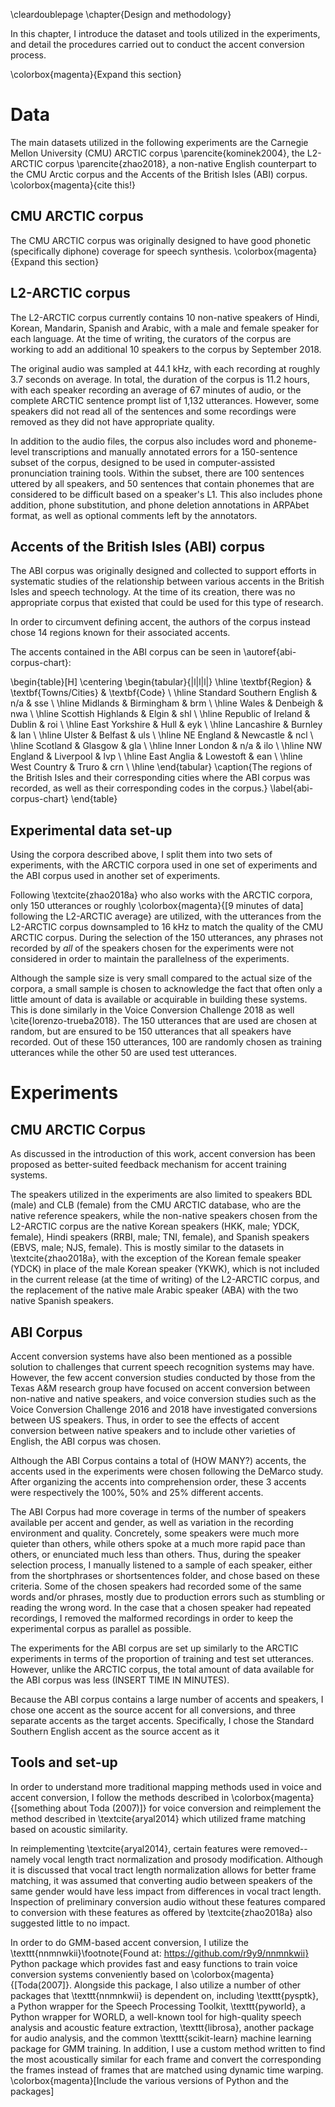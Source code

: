 \cleardoublepage
\chapter{Design and methodology}

In this chapter, I introduce the dataset and tools utilized in the experiments, and detail the procedures carried out to conduct the accent conversion process.

\colorbox{magenta}{Expand this section}

# Data
The main datasets utilized in the following experiments are the Carnegie Mellon University (CMU) ARCTIC corpus \parencite{kominek2004}, the L2-ARCTIC corpus \parencite{zhao2018}, a non-native English counterpart to the CMU Arctic corpus and the Accents of the British Isles (ABI) corpus. \colorbox{magenta}{cite this!}  


## CMU ARCTIC corpus
The CMU ARCTIC corpus was originally designed to have good phonetic (specifically diphone) coverage for speech synthesis. \colorbox{magenta}{Expand this section}

## L2-ARCTIC corpus
The L2-ARCTIC corpus currently contains 10 non-native speakers of Hindi, Korean, Mandarin, Spanish and Arabic, with a male and female speaker for each language. At the time of writing, the curators of the corpus are working to add an additional 10 speakers to the corpus by September 2018.  

The original audio was sampled at 44.1 kHz, with each recording at roughly 3.7 seconds on average. In total, the duration of the corpus is 11.2 hours, with each speaker recording an average of 67 minutes of audio, or the complete ARCTIC sentence prompt list of 1,132 utterances. However, some speakers did not read all of the sentences and some recordings were removed as they did not have appropriate quality.

In addition to the audio files, the corpus also includes word and phoneme-level transcriptions and manually annotated errors for a 150-sentence subset of the corpus, designed to be used in computer-assisted pronunciation training tools. Within the subset, there are 100 sentences uttered by all speakers, and 50 sentences that contain phonemes that are considered to be difficult based on a speaker's L1. This also includes phone addition, phone substitution, and phone deletion annotations in ARPAbet format, as well as optional comments left by the annotators. 

## Accents of the British Isles (ABI) corpus

The ABI corpus was originally designed and collected to support efforts in systematic studies of the relationship between various accents in the British Isles and speech technology. At the time of its creation, there was no appropriate corpus that existed that could be used for this type of research.

In order to circumvent defining accent, the authors of the corpus instead chose 14 regions known for their associated accents.

The accents contained in the ABI corpus can be seen in \autoref{abi-corpus-chart}:

\begin{table}[H]
\centering
\begin{tabular}{|l|l|l|}
\hline
\textbf{Region} & \textbf{Towns/Cities} & \textbf{Code} \\ \hline
Standard Southern English & n/a & sse \\ \hline
Midlands & Birmingham & brm \\ \hline
Wales & Denbeigh & nwa \\ \hline
Scottish Highlands & Elgin & shl \\ \hline
Republic of Ireland & Dublin & roi \\ \hline
East Yorkshire & Hull & eyk \\ \hline
Lancashire & Burnley & lan \\ \hline
Ulster & Belfast & uls \\ \hline
NE England & Newcastle & ncl \\ \hline
Scotland & Glasgow & gla \\ \hline
Inner London & n/a & ilo \\ \hline
NW England & Liverpool & lvp \\ \hline
East Anglia & Lowestoft & ean \\ \hline
West Country & Truro & crn \\ \hline
\end{tabular}
\caption{The regions of the British Isles and their corresponding cities where the ABI corpus was recorded, as well as their corresponding codes in the corpus.}
\label{abi-corpus-chart}
\end{table}

## Experimental data set-up

Using the corpora described above, I split them into two sets of experiments, with the ARCTIC corpora used in one set of experiments and the ABI corpus used in another set of experiments.

Following \textcite{zhao2018a} who also works with the ARCTIC corpora, only 150 utterances or roughly \colorbox{magenta}{[9 minutes of data] following the L2-ARCTIC average} are utilized, with the utterances from the L2-ARCTIC corpus downsampled to 16 kHz to match the quality of the CMU ARCTIC corpus. During the selection of the 150 utterances, any phrases not recorded by _all_ of the speakers chosen for the experiments were not considered in order to maintain the parallelness of the experiments. 

Although the sample size is very small compared to the actual size of the corpora, a small sample is chosen to acknowledge the fact that often only a little amount of data is available or acquirable in building these systems. This is done similarly in the Voice Conversion Challenge 2018 as well \cite{lorenzo-trueba2018}. The 150 utterances that are used are chosen at random, but are ensured to be 150 utterances that all speakers have recorded. Out of these 150 utterances, 100 are randomly chosen as training utterances while the other 50 are used test utterances.

# Experiments

## CMU ARCTIC Corpus

As discussed in the introduction of this work, accent conversion has been proposed as better-suited feedback mechanism for accent training systems.

The speakers utilized in the experiments are also limited to speakers BDL (male) and CLB (female) from the CMU ARCTIC database, who are the native reference speakers, while the non-native speakers chosen from the L2-ARCTIC corpus are the native Korean speakers (HKK, male; YDCK, female), Hindi speakers (RRBI, male; TNI, female), and Spanish speakers (EBVS, male; NJS, female). This is mostly similar to the datasets in \textcite{zhao2018a}, with the exception of the Korean female speaker (YDCK) in place of the male Korean speaker (YKWK), which is not included in the current release (at the time of writing) of the L2-ARCTIC corpus, and the replacement of the native male Arabic speaker (ABA) with the two native Spanish speakers. 



## ABI Corpus
Accent conversion systems have also been mentioned as a possible solution to challenges that current speech recognition systems may have. However, the few accent conversion studies conducted by those from the Texas A&M research group have focused on accent conversion between non-native and native speakers, and voice conversion studies such as the Voice Conversion Challenge 2016 and 2018 have investigated conversions between US speakers. Thus, in order to see the effects of accent conversion between native speakers and to include other varieties of English, the ABI corpus was chosen.

Although the ABI Corpus contains a total of (HOW MANY?) accents, the accents used in the experiments were chosen following the DeMarco study. After organizing the accents into comprehension order, these 3 accents were respectively the 100%, 50% and 25% different accents.

The ABI Corpus had more coverage in terms of the number of speakers available per accent and gender, as well as variation in the recording environment and quality. Concretely, some speakers were much more quieter than others, while others spoke at a much more rapid pace than others, or enunciated much less than others. Thus, during the speaker selection process, I manually listened to a sample of each speaker, either from the shortphrases or shortsentences folder, and chose based on these criteria. Some of the chosen speakers had recorded some of the same words and/or phrases, mostly due to production errors such as stumbling or reading the wrong word. In the case that a chosen speaker had repeated recordings, I removed the malformed recordings in order to keep the experimental corpus as parallel as possible.



The experiments for the ABI corpus are set up similarly to the ARCTIC experiments in terms of the proportion of training and test set utterances. However, unlike the ARCTIC corpus, the total amount of data available for the ABI corpus was less (INSERT TIME IN MINUTES). 

Because the ABI corpus contains a large number of accents and speakers, I chose one accent as the source accent for all conversions, and three separate accents as the target accents. Specifically, I chose the Standard Southern English accent as the source accent as it   


## Tools and set-up

In order to understand more traditional mapping methods used in voice and accent conversion, I follow the methods described in \colorbox{magenta}{[something about Toda (2007)]} for voice conversion and reimplement the method described in \textcite{aryal2014} which utilized frame matching based on acoustic similarity. 

In reimplementing \textcite{aryal2014}, certain features were removed-- namely vocal length tract normalization and prosody modification. Although it is discussed that vocal tract length normalization allows for better frame matching, it was assumed that converting audio between speakers of the same gender would have less impact from differences in vocal tract length. Inspection of preliminary conversion audio without these features compared to conversion with these features as offered by \textcite{zhao2018a} also suggested little to no impact.  

In order to do GMM-based accent conversion, I utilize the \texttt{nnmnwkii}\footnote{Found at: https://github.com/r9y9/nnmnkwii} Python package which provides fast and easy functions to train voice conversion systems conveniently based on \colorbox{magenta}{[Toda(2007]}. Alongside this package, I also utilize a number of other packages that \texttt{nnmnkwii} is dependent on, including \texttt{pysptk}, a Python wrapper for the Speech Processing Toolkit, \texttt{pyworld}, a Python wrapper for WORLD, a well-known tool for high-quality speech analysis and acoustic feature extraction, \texttt{librosa}, another package for audio analysis, and the common \texttt{scikit-learn} machine learning package for GMM training. In addition, I use a custom method written to find the most acoustically similar for each frame and convert the corresponding the frames instead of frames that are matched using dynamic time warping. \colorbox{magenta}[Include the various versions of Python and the packages]

